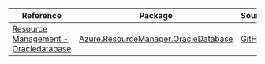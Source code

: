| Reference | Package | Source |
|---|---|---|
|[Resource Management - Oracledatabase](resourcemanager.oracledatabase-readme.md)|[Azure.ResourceManager.OracleDatabase](https://www.nuget.org/packages/Azure.ResourceManager.OracleDatabase)|[GitHub](https://github.com/Azure/azure-sdk-for-net/blob/main/sdk/oracle/Azure.ResourceManager.OracleDatabase)|
